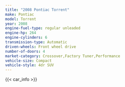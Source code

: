 ```yaml
---
title: "2008 Pontiac Torrent"
make: Pontiac
model: Torrent
year: 2008
engine-fuel-type: regular unleaded
engine-hp: 264
engine-cylinders: 6
transmission-type: Automatic
driven-wheels: Front wheel drive
number-of-doors: 4
market-category: Crossover,Factory Tuner,Performance
vehicle-size: Compact
vehicle-style: 4dr SUV
---
```


{{< car_info >}}
